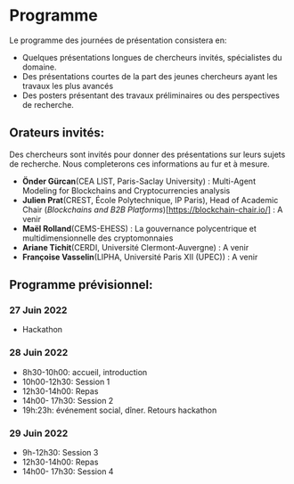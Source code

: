 # Programme 
Le programme des journées de présentation consistera en: 

- Quelques présentations longues de chercheurs invités, spécialistes du domaine.
- Des présentations courtes de la part des jeunes chercheurs ayant les travaux les plus avancés
- Des posters présentant des travaux préliminaires ou des perspectives de recherche.

## Orateurs invités:
Des chercheurs sont invités pour donner des présentations sur leurs sujets de recherche. Nous completerons ces informations au fur et à mesure.
- **Önder Gürcan**(CEA LIST, Paris-Saclay University) : Multi-Agent Modeling for Blockchains and Cryptocurrencies analysis
- **Julien Prat**(CREST, École Polytechnique, IP Paris), Head of Academic Chair (*Blockchains and B2B Platforms*)[https://blockchain-chair.io/] : A venir
- **Maël Rolland**(CEMS-EHESS) : La gouvernance polycentrique et multidimensionnelle des cryptomonnaies
- **Ariane Tichit**(CERDI, Université Clermont-Auvergne) : A venir
- **Françoise Vasselin**(LIPHA, Université Paris XII (UPEC)) : A venir

## Programme prévisionnel:

### 27 Juin 2022
- Hackathon

### 28 Juin 2022 
- 8h30-10h00: accueil, introduction
- 10h00-12h30: Session 1
- 12h30-14h00: Repas
- 14h00- 17h30: Session 2
- 19h:23h: événement social, dîner. Retours hackathon

### 29 Juin 2022

- 9h-12h30: Session 3
- 12h30-14h00: Repas
- 14h00- 17h30: Session 4
